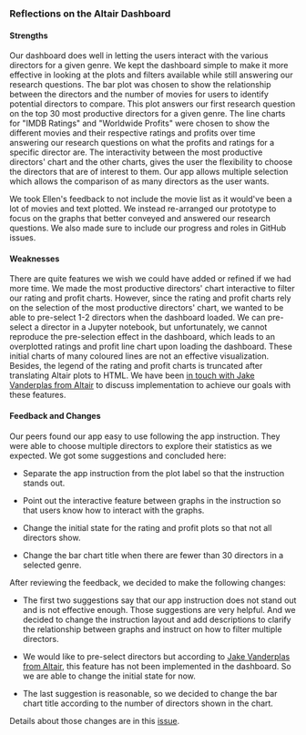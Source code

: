 ### Reflections on the Altair Dashboard

#### Strengths

Our dashboard does well in letting the users interact with the various directors for a given genre. We kept the dashboard simple to make it more effective in looking at the plots and filters available while still answering our research questions. The bar plot was chosen to show the relationship between the directors and the number of movies for users to identify potential directors to compare. This plot answers our first research question on the top 30 most productive directors for a given genre. The line charts for "IMDB Ratings" and "Worldwide Profits" were chosen to show the different movies and their respective ratings and profits over time answering our research questions on what the profits and ratings for a specific director are. The interactivity between the most productive directors' chart and the other charts, gives the user the flexibility to choose the directors that are of interest to them. Our app allows multiple selection which allows the comparison of as many directors as the user wants. 

We took Ellen's feedback to not include the movie list as it would've been a lot of movies and text plotted. We instead re-arranged our prototype to focus on the graphs that better conveyed and answered our research questions. We also made sure to include our progress and roles in GitHub issues.

#### Weaknesses 

There are quite features we wish we could have added or refined if we had more time. We made the most productive directors' chart interactive to filter our rating and profit charts. However, since the rating and profit charts rely on the selection of the most productive directors' chart, we wanted to be able to pre-select 1-2 directors when the dashboard loaded. We can pre-select a director in a Jupyter notebook, but unfortunately, we cannot reproduce the pre-selection effect in the dashboard, which leads to an overplotted ratings and profit line chart upon loading the dashboard. These initial charts of many coloured lines are not an effective visualization. Besides, the legend of the rating and profit charts is truncated after translating Altair plots to HTML. We have been [in touch with Jake Vanderplas from Altair](https://github.com/UBC-MDS/DSCI532_GROUP104_Movies/issues/49) to discuss implementation to achieve our goals with these features.

#### Feedback and Changes

Our peers found our app easy to use following the app instruction. They were able to choose multiple directors to explore their statistics as we expected. We got some suggestions and concluded here:
   
- Separate the app instruction from the plot label so that the instruction stands out.

- Point out the interactive feature between graphs in the instruction so that users know how to interact with the graphs.

- Change the initial state for the rating and profit plots so that not all directors show.

- Change the bar chart title when there are fewer than 30 directors in a selected genre.

After reviewing the feedback, we decided to make the following changes:

- The first two suggestions say that our app instruction does not stand out and is not effective enough. Those suggestions are very helpful. And we decided to change the instruction layout and add descriptions to clarify the relationship between graphs and instruct on how to filter multiple directors.

- We would like to pre-select directors but according to [Jake Vanderplas from Altair](https://github.com/UBC-MDS/DSCI532_GROUP104_Movies/issues/49), this feature has not been implemented in the dashboard. So we are able to change the initial state for now.

- The last suggestion is reasonable, so we decided to change the bar chart title according to the number of directors shown in the chart.  

Details about those changes are in this [issue](https://github.com/UBC-MDS/DSCI532_GROUP104_Movies/issues/69).